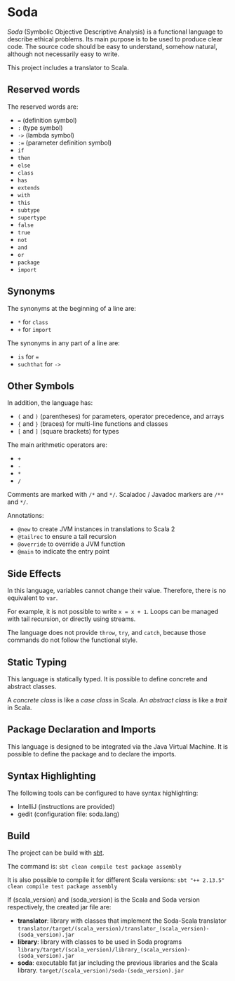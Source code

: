 # Soda

*Soda* (Symbolic Objective Descriptive Analysis) is a functional language to describe ethical problems.
Its main purpose is to be used to produce clear code.
The source code should be easy to understand, somehow natural, although not necessarily easy to write.

This project includes a translator to Scala.


## Reserved words

The reserved words are:
- `=` (definition symbol)
- `:` (type symbol)
- `->` (lambda symbol)
- `:=` (parameter definition symbol)
- `if`
- `then`
- `else`
- `class`
- `has`
- `extends`
- `with`
- `this`
- `subtype`
- `supertype`
- `false`
- `true`
- `not`
- `and`
- `or`
- `package`
- `import`


## Synonyms

The synonyms at the beginning of a line are:
- `*` for `class`
- `+` for `import`

The synonyms in any part of a line are:
- `is` for `=`
- `suchthat` for `->`


## Other Symbols

In addition, the language has:
- `(` and `)` (parentheses) for parameters, operator precedence, and arrays
- `{` and `}` (braces) for multi-line functions and classes
- `[` and `]` (square brackets) for types

The main arithmetic operators are:
- `+`
- `-`
- `*`
- `/`

Comments are marked with `/*` and `*/`.
Scaladoc / Javadoc markers are `/**` and `*/`.

Annotations:
- `@new` to create JVM instances in translations to Scala 2
- `@tailrec` to ensure a tail recursion
- `@override` to override a JVM function
- `@main` to indicate the entry point


## Side Effects

In this language, variables cannot change their value.
Therefore, there is no equivalent to `var`.

For example, it is not possible to write `x = x + 1`.
Loops can be managed with tail recursion, or directly using streams.

The language does not provide `throw`, `try`, and `catch`, because those commands do not follow the functional style.


## Static Typing

This language is statically typed.
It is possible to define concrete and abstract classes.

A *concrete class* is like a *case class* in Scala.
An *abstract class* is like a *trait* in Scala.


## Package Declaration and Imports

This language is designed to be integrated via the Java Virtual Machine.
It is possible to define the package and to declare the imports.


## Syntax Highlighting

The following tools can be configured to have syntax highlighting:
- IntelliJ (instructions are provided)
- gedit (configuration file: soda.lang)


## Build

The project can be build with [sbt](https://www.scala-sbt.org/).

The command is:
`sbt clean compile test package assembly`

It is also possible to compile it for different Scala versions:
`sbt "++ 2.13.5" clean compile test package assembly`

If (scala_version) and (soda_version) is the Scala and Soda version respectively, the created jar file are:
- **translator**: library with classes that implement the Soda-Scala translator
  `translator/target/(scala_version)/translator_(scala_version)-(soda_version).jar`
- **library**: library with classes to be used in Soda programs
  `library/target/(scala_version)/library_(scala_version)-(soda_version).jar`
- **soda**: executable fat jar including the previous libraries and the Scala library.
  `target/(scala_version)/soda-(soda_version).jar`


